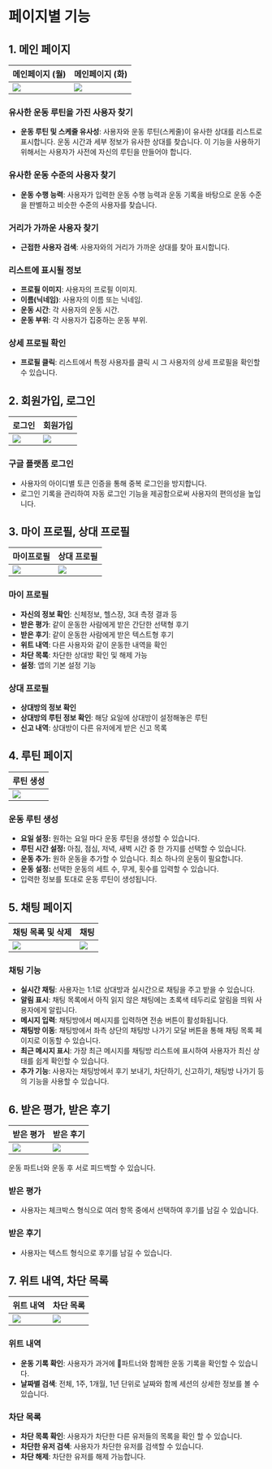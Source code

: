 # 페이지별 기능 

## 1. 메인 페이지
|                메인페이지 (월)            |                   메인페이지 (화)         |
|----------------------------------------|----------------------------------------|
| <img src="./홈/홈 - 월.png" >            |    <img src="./홈/홈 - 월 – 2.png" >    |


### 유사한 운동 루틴을 가진 사용자 찾기
- **운동 루틴 및 스케줄 유사성**: 사용자와 운동 루틴(스케줄)이 유사한 상대를 리스트로 표시합니다. 운동 시간과 세부 정보가 유사한 상대를 찾습니다. 이 기능을 사용하기 위해서는 사용자가 사전에 자신의 루틴을 만들어야 합니다.

### 유사한 운동 수준의 사용자 찾기
- **운동 수행 능력**: 사용자가 입력한 운동 수행 능력과 운동 기록을 바탕으로 운동 수준을 판별하고 비슷한 수준의 사용자를 찾습니다.

### 거리가 가까운 사용자 찾기
- **근접한 사용자 검색**: 사용자와의 거리가 가까운 상대를 찾아 표시합니다.

### 리스트에 표시될 정보
- **프로필 이미지**: 사용자의 프로필 이미지.
- **이름(닉네임)**: 사용자의 이름 또는 닉네임.
- **운동 시간**: 각 사용자의 운동 시간.
- **운동 부위**: 각 사용자가 집중하는 운동 부위.

### 상세 프로필 확인
- **프로필 클릭**: 리스트에서 특정 사용자를 클릭 시 그 사용자의 상세 프로필을 확인할 수 있습니다.


## 2. 회원가입,  로그인
|                로그인                  |                   회원가입               |
|----------------------------------------|----------------------------------------|
| <img src="./구글로그인.png" >   | <img src="./회원가입/회원가입 - 헬스장 - 나열  선택.png" >    |

### 구글 플랫폼 로그인
  -  사용자의 아이디별 토큰 인증을 통해 중복 로그인을 방지합니다.
  -  로그인 기록을 관리하여 자동 로그인 기능을 제공함으로써 사용자의 편의성을 높입니다.

## 3. 마이 프로필, 상대 프로필
|                마이프로필                  |                상대 프로필               |
|-----------------------------------------|----------------------------------------|
| <img src="./내정보/내정보.png" >           | <img src=".\상세 프로필/상세프로필 - 유저.png" > |

### 마이 프로필
  - **자신의 정보 확인**: 신체정보, 헬스장, 3대 측정 결과 등
  - **받은 평가**: 같이 운동한 사람에게 받은 간단한 선택형 후기 
  - **받은 후기**: 같이 운동한 사람에게 받은 텍스트형 후기 
  - **위트 내역**: 다른 사용자와 같이 운동한 내역을 확인
  - **차단 목록**: 차단한 상대방 확인 및 해제 가능
  - **설정**: 앱의 기본 설정 기능
    
### 상대 프로필
  - **상대방의 정보 확인**
  - **상대방의 루틴 정보 확인**: 해당 요일에 상대방이 설정해놓은 루틴 
  - **신고 내역**: 상대방이 다른 유저에게 받은 신고 목록

## 4. 루틴 페이지
|                루틴 생성                        |
|-----------------------------------------------|
|  <img src="./회원가입/회원가입 - 3대측정 – 1.png" > |

### 운동 루틴 생성
- **요일 설정:** 원하는 요일 마다 운동 루틴을 생성할 수 있습니다.
- **루틴 시간 설정:** 아침, 점심, 저녁, 새벽 시간 중 한 가지를 선택할 수 있습니다. 
- **운동 추가:** 원하 운동을 추가할 수 있습니다. 최소 하나의 운동이 필요합니다.
- **운동 설정:** 선택한 운동의 세트 수, 무게, 횟수를 입력할 수 있습니다. 
- 입력한 정보를 토대로 운동 루틴이 생성됩니다.


## 5. 채팅 페이지

|     채팅 목록 및 삭제      |             채팅        |
|-------------------------|-------------------------|
| <img src=".\채팅\채팅 - 삭제.png" > | <img src=".\채팅\채팅 - 유저테이블 – 3.png" > |

### 채팅 기능
- **실시간 채팅**: 사용자는 1:1로 상대방과 실시간으로 채팅을 주고 받을 수 있습니다.
- **알림 표시**: 채팅 목록에서 아직 읽지 않은 채팅에는 초록색 테두리로 알림을 띄워 사용자에게 알립니다.
- **메시지 입력**: 채팅방에서 메시지를 입력하면 전송 버튼이 활성화됩니다.
- **채팅방 이동**: 채팅방에서 좌측 상단의 채팅방 나가기 모달 버튼을 통해 채팅 목록 페이지로 이동할 수 있습니다.
- **최근 메시지 표시**: 가장 최근 메시지를 채팅방 리스트에 표시하여 사용자가 최신 상태를 쉽게 확인할 수 있습니다.
- **추가 기능**: 사용자는 채팅방에서 후기 보내기, 차단하기, 신고하기, 채팅방 나가기 등의 기능을 사용할 수 있습니다.


## 6. 받은 평가, 받은 후기


|                받은 평가                  |                   받은 후기                |
|----------------------------------------|----------------------------------------|
| <img src="./내정보/내정보 - 받은평가.png" >   | <img src="./내정보/내정보 - 받은후기.png" >   |

운동 파트너와 운동 후 서로 피드백할 수 있습니다.

### 받은 평가
- 사용자는 체크박스 형식으로 여러 항목 중에서 선택하여 후기를 남길 수 있습니다.
### 받은 후기
- 사용자는 텍스트 형식으로 후기를 남길 수 있습니다. 

## 7. 위트 내역, 차단 목록

|                위트 내역                  |                   차단 목록               |
|----------------------------------------|----------------------------------------|
| <img src="./내정보/내정보 - 위트내역 – 1.png" >   | <img src="./내정보/내정보 - 차단목록.png" >   |

### 위트 내역
- **운동 기록 확인**: 사용자가 과거에 파트너와 함께한 운동 기록을 확인할 수 있습니다.
- **날짜별 검색**: 전체, 1주, 1개월, 1년 단위로 날짜와 함께 세션의 상세한 정보를 볼 수 있습니다.

### 차단 목록
- **차단 목록 확인**: 사용자가 차단한 다른 유저들의 목록을 확인 할 수 있습니다.
- **차단한 유저 검색**: 사용자가 차단한 유저를 검색할 수 있습니다. 
- **차단 해제**: 차단한 유저를 해제 가능합니다. 










